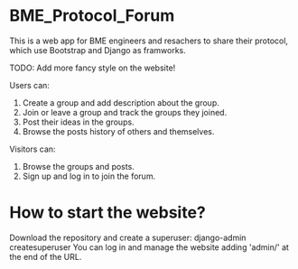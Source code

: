 # BME_Protocol_Forum
This is a web app for BME engineers and resachers to share their protocol, which use Bootstrap and Django as framworks.

TODO: Add more fancy style on the website!

Users can:
1. Create a group and add description about the group.
2. Join or leave a group and track the groups they joined.
3. Post their ideas in the groups.
4. Browse the posts history of others and themselves.

Visitors can:
1. Browse the groups and posts.
2. Sign up and log in to join the forum. 

# How to start the website?
Download the repository and create a superuser:
django-admin createsuperuser
You can log in and manage the website adding 'admin/' at the end of the URL.
